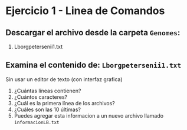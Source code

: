 # Ejercicio 1 - Linea de Comandos
## Descargar el archivo desde la carpeta `Genomes`:
1. Lborgpetersenii1.txt


## Examina el contenido de: `Lborgpetersenii1.txt`
Sin usar un editor de texto (con interfaz grafica) 
1. ¿Cuántas líneas contienen?
2. ¿Cuántos caracteres?
3. ¿Cuál es la primera línea de los archivos?
4. ¿Cuáles son las 10 últimas?
5. Puedes agregar esta informacion  a un nuevo archivo llamado `informacionLB.txt`
